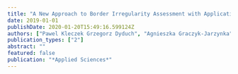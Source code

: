 ```yaml
---
title: "A New Approach to Border Irregularity Assessment with Application in Skin Pathology"
date: 2019-01-01
publishDate: 2020-01-20T15:49:16.599124Z
authors: ["Pawel Kleczek Grzegorz Dyduch", "Agnieszka Graczyk-Jarzynka", "Joanna Jaworek-Korjakowska"]
publication_types: ["2"]
abstract: ""
featured: false
publication: "*Applied Sciences*"
---
```


